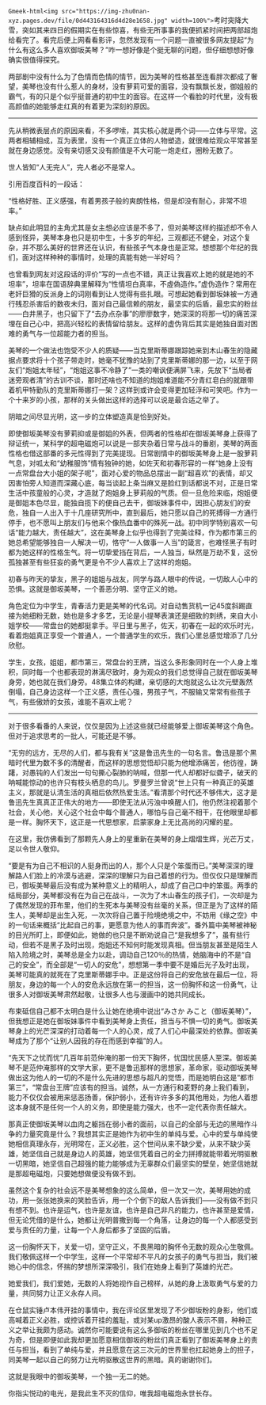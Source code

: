 `Gmeek-html<img src="https://img-zhu0nan-xyz.pages.dev/file/0d443164316d4d28e1658.jpg" width=100%">`
​​考时突降大雪，突如其来四日的假期实在有些惊喜，有些无所事事的我便抓紧时间把两部超炮给看完了。看完后便上网看看影评，忽然发现有一个问题一直被很多网友提起“为什么有这么多人喜欢御坂美琴？”咋一想好像是个挺无聊的问题，但仔细想想好像确实很值得探究。

两部剧中没有什么为了色情而色情的情节，因为美琴的性格甚至连看胖次都成了奢望，美琴也没有什么惹人的身材，没有萝莉可爱的面容，没有飘飘长发，御姐般的霸气，有的只是个似乎挺普通的初中生的面容。在这样一个看脸的时代里，没有极高颜值的她能够走红真的有着更为深刻的原因。

---
先从稍微表层点的原因来看，不多啰嗦，其实核心就是两个词——立体与平常。这两者相辅相成，互为表里，没有一个真正立体的人物塑造，就很难给观众平常甚至就在身边感觉。没有亲切感又没有颜值是不大可能一炮走红，圈粉无数了。

世人皆知“人无完人”，完人者必不是常人。

引用百度百科的一段话：

“性格好胜、正义感强，有着男孩子般的爽朗性格，但是却没有耐心，非常不坦率。”

缺点如此明显的主角尤其是女主想必应该是不多了，但对美琴这样的描述却不令人感到怪异，美琴本身也只是初中生，十多岁的年纪，三观都还不健全，对这个复杂，并不那么美好的世界还在认识，有些孩子气本身也是正常。想想那个年纪的我们，面对这样种种的事情时，处理的真能有她一半好吗？

也曾看到网友对这段话的评价“写的一点也不错，真正让我喜欢上她的就是她的不坦率”，坦率在国语辞典里解释为“性情坦白真率，不虛偽造作。”虚伪造作？常用在老奸巨猾的反派身上的词刚看到让人觉得有些扎眼。可想起她看到御坂妹被一方通行残忍杀害后的数夜未归，面对自己最信赖的朋友，最坚实的后盾，最忠实的粉丝——白井黑子，也只留下了“去办点杂事”的廖廖数字，她深深的将那一切的痛苦深埋在自己心中，把高兴轻松的表情留给朋友。这样的虚伪背后其实是她独自面对困难的勇气与一位超能力者的担当。

美琴的一个做法也饱受不少人的质疑——当克里斯蒂娜跟踪她来到木山春生的隐藏据点要求将十个孩子带走时，她毫不犹豫的站到了克里斯蒂娜的那一边，以至于网友们“炮姐太年轻”，“炮姐这事不冷静了”一类的嘲讽便满屏飞来，先放下“当局者迷旁观者清”的古训不谈，那时还啥也不知道的炮姐难道能不分青红皂白的就跟带着机甲特勤队的克里斯蒂娜打一架？这样到或许会变得更加轻浮和可笑吧。作为一个十来岁的小孩，那样的关头做出这样的选择可以说是最合适之举了。

阴暗之间尽显光明，这一步的立体塑造真是恰到好处。

即使御坂美琴没有萝莉抑或是御姐的外表，但两者的性格却在御坂美琴身上获得了辩证统一，某科学的超电磁炮可以说是一部夹杂着日常与战斗的番剧，美琴的两面性格也借这部番的多元性得到了完美提现。日常剧情中的御坂美琴身上是一股萝莉气息，对呱太和“幼稚服饰”情有独钟的她，如佐天和初春形容的一样“她身上没有一点常盘台大小姐的架子呢”，面对心爱的物品总摆出一副“超喜欢”的表情，却又因害怕旁人知道而深藏心底，每当谈起上条当麻又是脸红到话都说不对，正是日常生活中孩童般的心灵，才造就了炮姐身上萝莉般的气质。但一旦危险来临，炮姐便是御姐本色尽显，能独自揽下的便自己去干，御坂妹事件中，因担心朋友们的安危，独自一人出入于十几座研究所中，直到最后，她只愿以自己的死搏得一方通行停手，也不愿叫上朋友们与他来个像热血番中的殊死一战。初中同学特别喜欢一句话“能力越大，责任越大”，这在美琴身上似乎也得到了完美诠释，作为都市第三的她总希望能够独自一人解决一切，恪守“一人做事一人当”的箴言，也难怪黑子有时都为她这样的性格生气。将一切挚爱挡在背后，一人独当，纵然是万劫不复，这份孤独甚至有些狂妄的勇气更是令不少人喜欢上了这样的炮姐。

初春与昨天的挚友，黑子的姐姐与战友，同学与路人眼中的传说，一切敌人心中的恐惧。这就是御坂美琴，一个善恶分明、坚守正义的她。

角色定位为中学生，青春活力更是美琴的代名词。对自动售货机一记45度斜踢直接为她细粉无数，她也是多才多艺，无论是小提琴表演还是细致的刺绣，来自大小姐学校——常盘台的她都挺拿手。平日里与黑子，佐天，初春在一起的欢乐时光，看着炮姐真正享受一个普通人，一个普通学生的欢乐，我们心里总感觉增添了几分欣慰。

学生，女孩，姐姐，都市第三，常盘台的王牌，当这么多形象同时在一个人身上堆积，同时每一个也都表现的淋漓尽致时，身为观众的我们总觉得自己就在御坂美琴身旁，她也就在我们身旁。48集立体的构建，亲切感的大炮就这么让次元壁轰然倒塌，自己身边这样一个正义感，责任心强，男孩子气，不服输又常常有些孩子气，有些傲娇的女孩，谁能不喜欢上呢？

---
对于很多看番的人来说，仅仅是因为上述这些就已经能够爱上御坂美琴这个角色。但对于追求思考的一批人，可能还是不够。

“无穷的远方，无尽的人们，都与我有关”这是鲁迅先生的一句名言。鲁迅是那个黑暗时代里为数不多的清醒者，而这样的思想觉悟却只能为他增添痛苦，他彷徨，踌躇，对愚钝的人们发出一句句撕心裂肺的呐喊，但那一代人却都好似聋子，破天的呐喊能惊动的也许只有枝头栖息的鸟儿。罗曼罗兰曾说“世上只有一种真正的英雄主义，那就是认清生活的真相后依然热爱生活。”看清那个时代还不够伟大，这才是鲁迅先生真真正正伟大的地方——即使无法从污浊中唤醒人们，他仍然注视着那个社会，关心他，关心这个社会中每个普通人，哪怕与自己毫不相干，在他眼里却都是一样。胸怀天下，这正是一代思想家，启蒙家身上无比高尚的闪耀的星。

在这里，我仿佛看到了那颗先人身上的星重新在美琴的身上熠熠生辉，光芒万丈，足以令世人敬仰。

“要是有为自己不相识的人挺身而出的人，那个人只是个笨蛋而已。”美琴深深的理解路人们脸上的冷漠与逃避，深深的理解只为自己着想的行为。但仅仅只是理解而已，御坂美琴最后没有成为某种意义上的精明人，却成了自己口中的笨蛋。两季的结局部分，美琴都没有在为自己在战斗，一次为了木山春生的孩子们，一次却是为了偶然发现的菲布里，他们的生死本与美琴没有丝毫的关系，但正是为了这样的陌生人，美琴却是出生入死，一次次将自己置于险境绝境之中，不妨用《缘之空》中的一句话来概括“比起自己的事，更愿意为他人的事而奔波”。番外篇中美琴被神秘的目光所盯上，即便如此，她做的也只是不断劝说自己“是我想多了”，虽有些行动，但若不是黑子及时出现，炮姐还不知何时能发现真相。但当朋友甚至是陌生人陷入险境之时，美琴总是全力以赴，调动自己120％的热情，她脑海中的不是“自己的安全”，而全部是“一切人的安危”，想想第一季中要不是婚后光子及时出现，美琴可能真的就死在了克里斯蒂娜手中。正是这份将自己的安危放在最后一位，将朋友，身边的每一个人的安危永远放在第一的担当，这一份胸怀和这一份勇气，让很多人对御坂美琴肃然起敬，让很多人也与漫画中的她共同成长。

布束砥信自己都不太明白是什么让她在绝境中说出“みさか みこと（御坂美琴）”，但我想正是她在御坂妹事件中看到美琴身上责任，担当与不惧一切的勇气。御坂美琴身上的光芒深深的打动着每一个人的心灵，成了人们心中最深处的依靠。御坂美琴成为了那个“让别人因我的存在而感到幸福”的人。

“先天下之忧而忧”几百年前范仲淹的那一份天下胸怀，忧国忧民感人至深。御坂美琴不是范仲淹那样的文学大家，更不是鲁迅那样的思想家，革命家，驱动御坂美琴做出这为他人的一切的不是什么先进的思想与超凡的觉悟，而是她明白这是“都市第三”，“常盘台王牌”应该有的担当。诚然，从一方通行和麦野的身上我们看到，能力不仅仅会被用来惩恶扬善，保护弱小，还有许许多多的其他用处，为他人着想这本身就不是任何一个人的义务，即使是能力强大，也不一定代表你责任越大。

那真正使御坂美琴以血肉之躯挡在弱小者的面前，以自己的全部与无边的黑暗作斗争的力量究竟是什么？我想其实正是她作为初中生的单纯与爱。心中的爱与单纯使她相信真理永存，光明常在，正义必胜，这个世间从来不缺少爱，从来不缺少英雄，她坚信自己就是身边人的英雄，她坚信凭着自己的全力拼搏就能带着光明驱散一切黑暗，她坚信自己超强的能力能够成为无辜群众们最坚实的壁垒，她坚信她就是那超电磁炮，只要她想做便没有做不到。

虽然这个复杂的社会远不是美琴想象的这么简单，但一次又一次，美琴用她的成功，用一张张她换来的笑脸告诉，用一个个倒下的敌人告诉我们——没有做不到只有想不到。也许是运气，也许是友谊，也许是自己非凡的能力，也许甚至是爱情，但无论凭借的是什么，她都让光明普撒到每一个角落，让身边的每一个人都感受到爱与责任的力量，让每一个人身后都多了坚固的后盾。

这一份胸怀天下，关爱一切，坚守正义，不畏黑暗的胸怀令无数的观众心生敬佩。我们敬佩这样一个中学生，这样一个平常却不平凡的女孩子的勇气与担当，我们被她心中的信念，怀揣的梦想所深深吸引，我们在她身上看到了英雄的光芒。

她爱我们，我们爱她，无数的人将她视作自己榜样，从她的身上汲取勇气与爱的力量，共同努力让正义永存人间。

在仓鼠实锤卢本伟开挂的事情中，我在评论区里发现了不少御坂粉的身影，他们或高喊着正义必胜，或控诉着开挂的羞耻，或对某up激昂的酸人表示不屑，种种正义之举让我颇为感动。诚然你可能要说有这么多御坂的粉丝在哪里见到几个也不足为奇，但是即便如此我却更加愿意相信御坂的粉丝们真正看到了御坂美琴身上的责任与担当，看到了单纯与爱，并且愿意在这三次元的世界里也扛起她身上的担子，同美琴一起以自己的努力让光明驱散这世界的黑暗。真的谢谢你们。

这就是我眼中的御坂美琴，一个独一无二的她。

你指尖悦动的电光，是我此生不灭的信仰，唯我超电磁炮永世长存。​​​​


<!-- ##{"timestamp":1517673600}## -->
